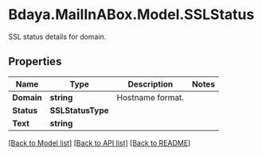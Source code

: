 # Bdaya.MailInABox.Model.SSLStatus
SSL status details for domain.

## Properties

Name | Type | Description | Notes
------------ | ------------- | ------------- | -------------
**Domain** | **string** | Hostname format. | 
**Status** | **SSLStatusType** |  | 
**Text** | **string** |  | 

[[Back to Model list]](../../README.md#documentation-for-models) [[Back to API list]](../../README.md#documentation-for-api-endpoints) [[Back to README]](../../README.md)

